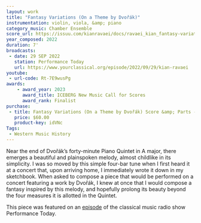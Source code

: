 ```yaml
---
layout: work
title: "Fantasy Variations (On a Theme by Dvořák)"
instrumentation: violin, viola, &amp; piano
category_music: Chamber Ensemble
score_url: https://issuu.com/kianravaei/docs/ravaei_kian_fantasy-variations_score_ed_2
year_composed: 2022
duration: 7'
broadcasts:
 - date: 29 SEP 2022
   station: Performance Today
   url: https://www.yourclassical.org/episode/2022/09/29/kian-ravaei
youtube:
 - url-code: Rt-7E9wusPg
awards:
    - award_year: 2023
      award_title: ICEBERG New Music Call for Scores
      award_rank: Finalist
purchase:
 - title: Fantasy Variations (On a Theme by Dvořák) Score &amp; Parts - Instant PDF Download (9 x 12)
   price: $60.00
   product-key: idVNc
Tags:
 - Western Music History
---
```

Near the end of Dvořák’s forty-minute Piano Quintet in A major, there emerges a beautiful and plainspoken melody, almost childlike in its simplicity. I was so moved by this simple four-bar tune when I first heard it at a concert that, upon arriving home, I immediately wrote it down in my sketchbook. When asked to compose a piece that would be performed on a concert featuring a work by Dvořák, I knew at once that I would compose a fantasy inspired by this melody, and hopefully prolong its beauty beyond the four measures it is allotted in the Quintet.

This piece was featured on an <a href="https://www.yourclassical.org/episode/2022/09/29/kian-ravaei" target="_blank">episode</a> of the classical music radio show Performance Today.